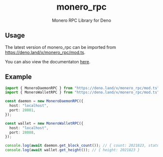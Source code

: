 <h1 align="center">monero_rpc</h1>
<p align="center">Monero RPC Library for Deno</p>

## Usage

The latest version of monero_rpc can be imported from https://deno.land/x/monero_rpc/mod.ts.

You can also view the documentaton [here](https://doc.deno.land/https://deno.land/x/monero_rpc/mod.ts).

## Example

```typescript
import { MoneroDaemonRPC } from "https://deno.land/x/monero_rpc/mod.ts";
import { MoneroWalletRPC } from "https://deno.land/x/monero_rpc/mod.ts";

const daemon = new MoneroDaemonRPC({
  host: "localhost",
  port: 28081,
});

const wallet = new MoneroWalletRPC({
  host: "localhost",
  port: 28088,
});

console.log(await daemon.get_block_count()); // { count: 2021823, status: "OK", untrusted: false }
console.log(await wallet.get_height()); // { height: 2021823 }
```
